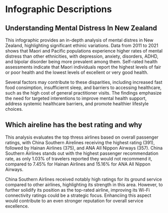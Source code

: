 # **Infographic Descriptions**

## **Understanding Mental Distress In New Zealand**

This infographic provides an in-depth analysis of mental distres in New Zealand, highlighting significant ethinic variations. 
Data from 2011 to 2021 shows that Maori and Pacific populations experience higher rates of mental distress than other ethnicities, with depression, anxiety, disorders, ADHD, and bipolar disorder being more prevalent among them.
Self-rated health assessments indicate that Maori individuals report the highest levels of fair or poor health and the lowest levels of excellent or very good health. 

Several factors may contribute to these disparities, including increased fast food consimption, insufficiernt sleep, and barriers to accessing healthcare, such as the high cost of general practitioner visits. 
The findings emphasize the need for targeted interentions to improve mental health support, address systemic healthcare barriers, and promote healthier lifestyle choices. 

## **Which aireline has the best rating and why**

This analysis evaluates the top thress airlines based on overall passenger ratings, with China Southern Airelines receiving the highest rating (391), followed by Hainan Airlines (375), and ANA All Nippon Airways (357). 
China Southern Airlines stands out with the highest passenger recommendation rate, as only 1.03% of travelers reported they would not recommend it, compared to 7.45% for Hainan Airlines and 15.16% for ANA All Nippon Airways.

China Southern Airlines received notably high ratings for its ground service compared to other airlines, highlighting its strength in this area. 
However, to further solidify its position as the top-rated airline, improving its Wi-Fi connectivity ratings could be a strategic focus.
Enhanciing this aspect would contribute to an even stronger reputation for overall service excellence. 

